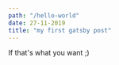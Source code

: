 ```yaml
---
path: "/hello-world"
date: 27-11-2019
title: "my first gatsby post"
---
```


If that's what you want ;)

